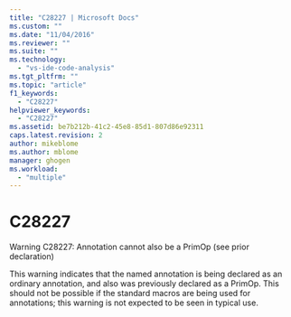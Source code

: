 ```yaml
---
title: "C28227 | Microsoft Docs"
ms.custom: ""
ms.date: "11/04/2016"
ms.reviewer: ""
ms.suite: ""
ms.technology: 
  - "vs-ide-code-analysis"
ms.tgt_pltfrm: ""
ms.topic: "article"
f1_keywords: 
  - "C28227"
helpviewer_keywords: 
  - "C28227"
ms.assetid: be7b212b-41c2-45e8-85d1-807d86e92311
caps.latest.revision: 2
author: mikeblome
ms.author: mblome
manager: ghogen
ms.workload: 
  - "multiple"
---
```

# C28227
Warning C28227: Annotation cannot also be a PrimOp (see prior declaration)  
  
 This warning indicates that the named annotation is being declared as an ordinary annotation, and also was previously declared as a PrimOp. This should not be possible if the standard macros are being used for annotations; this warning is not expected to be seen in typical use.